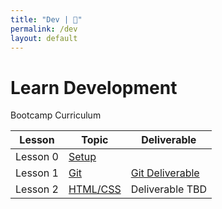 ```yaml
---
title: "Dev | 💙"
permalink: /dev
layout: default
---
```


# Learn Development

Bootcamp Curriculum

| Lesson        | Topic       | Deliverable |
| ----------- | ----------- | ----------- |
| Lesson 0 | [Setup](/blue/dev/00-setup) |  |
| Lesson 1 | [Git](/blue/dev/01-git) | [Git Deliverable](/blue/dev/01-git-deliverable) |
| Lesson 2 | [HTML/CSS](/blue/dev/02-html-css) | Deliverable TBD |


